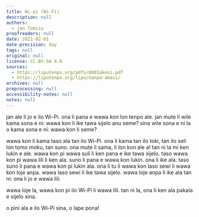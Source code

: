 ```yaml
---
title: Wi-pi (Wi-Fi)
description: null
authors:
  - jan Tomisu
proofreaders: null
date: 2021-02-01
date-precision: day
tags: null
original: null
license: CC-BY-SA 4.0
sources:
  - https://liputenpo.org/pdfs/0001akesi.pdf
  - https://liputenpo.org/lipu/nanpa-akesi/
archives: null
preprocessing: null
accessibility-notes: null
notes: null
---
```


jan ale li jo e ilo Wi-Pi. ona li pana e wawa kon lon tenpo ale. jan mute li wile kama sona e ni: wawa kon li ike tawa sijelo anu seme? sina wile sona e ni la o kama sona e ni: wawa kon li seme?

wawa kon li kama taso ala tan ilo Wi-Pi. ona li kama tan ilo toki, tan ilo seli lon tomo moku, tan suno. ona mute li sama, li lon kon ale a! tan ni la mi ken lukin e ale. wawa kon pi wawa suli li ken pana e ike tawa sijelo. taso wawa kon pi wawa lili li ken ala. suno li pana e wawa kon lukin. ona li ike ala. taso suno li pana e wawa kon pi lukin ala. ona li tu li wawa kon laso sewi li wawa kon loje anpa. wawa laso sewi li ike tawa sijelo. wawa loje anpa li ike ala tan ni: ona li jo e wawa lili.

wawa loje la, wawa kon pi ilo Wi-Pi li wawa lili. tan ni la, ona li ken ala pakala e sijelo sina.

o pini ala e ilo Wi-Pi sina, o lape pona!